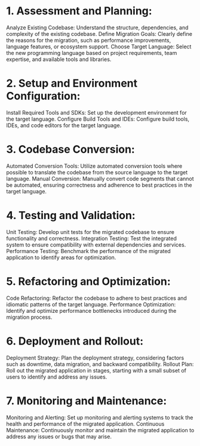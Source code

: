 # 1. Assessment and Planning:

Analyze Existing Codebase:
Understand the structure, dependencies, and complexity of the existing codebase.
Define Migration Goals:
Clearly define the reasons for the migration, such as performance improvements, language features, or ecosystem support.
Choose Target Language:
Select the new programming language based on project requirements, team expertise, and available tools and libraries.
# 2. Setup and Environment Configuration:
Install Required Tools and SDKs:
Set up the development environment for the target language.
Configure Build Tools and IDEs:
Configure build tools, IDEs, and code editors for the target language.
# 3. Codebase Conversion:
Automated Conversion Tools:
Utilize automated conversion tools where possible to translate the codebase from the source language to the target language.
Manual Conversion:
Manually convert code segments that cannot be automated, ensuring correctness and adherence to best practices in the target language.
# 4. Testing and Validation:
Unit Testing:
Develop unit tests for the migrated codebase to ensure functionality and correctness.
Integration Testing:
Test the integrated system to ensure compatibility with external dependencies and services.
Performance Testing:
Benchmark the performance of the migrated application to identify areas for optimization.
# 5. Refactoring and Optimization:
Code Refactoring:
Refactor the codebase to adhere to best practices and idiomatic patterns of the target language.
Performance Optimization:
Identify and optimize performance bottlenecks introduced during the migration process.
# 6. Deployment and Rollout:
Deployment Strategy:
Plan the deployment strategy, considering factors such as downtime, data migration, and backward compatibility.
Rollout Plan:
Roll out the migrated application in stages, starting with a small subset of users to identify and address any issues.
# 7. Monitoring and Maintenance:
Monitoring and Alerting:
Set up monitoring and alerting systems to track the health and performance of the migrated application.
Continuous Maintenance:
Continuously monitor and maintain the migrated application to address any issues or bugs that may arise.
